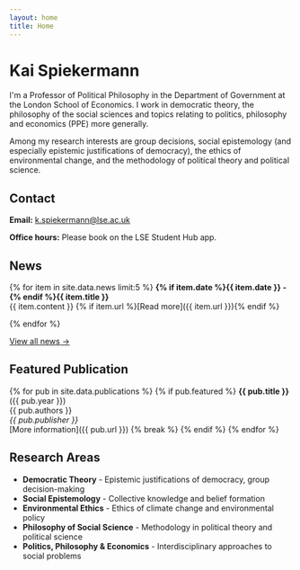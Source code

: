 ```yaml
---
layout: home
title: Home
---
```


# Kai Spiekermann

I'm a Professor of Political Philosophy in the Department of Government at the London School of Economics. I work in democratic theory, the philosophy of the social sciences and topics relating to politics, philosophy and economics (PPE) more generally. 

Among my research interests are group decisions, social epistemology (and especially epistemic justifications of democracy), the ethics of environmental change, and the methodology of political theory and political science.

## Contact

**Email:** [k.spiekermann@lse.ac.uk](mailto:k.spiekermann@lse.ac.uk)

**Office hours:** Please book on the LSE Student Hub app.

## News

{% for item in site.data.news limit:5 %}
**{% if item.date %}{{ item.date }} - {% endif %}{{ item.title }}**  
{{ item.content }}
{% if item.url %}[Read more]({{ item.url }}){% endif %}

{% endfor %}

[View all news →](/news/)

## Featured Publication

{% for pub in site.data.publications %}
{% if pub.featured %}
**{{ pub.title }}** ({{ pub.year }})  
{{ pub.authors }}  
*{{ pub.publisher }}*  
[More information]({{ pub.url }})
{% break %}
{% endif %}
{% endfor %}

## Research Areas

- **Democratic Theory** - Epistemic justifications of democracy, group decision-making
- **Social Epistemology** - Collective knowledge and belief formation  
- **Environmental Ethics** - Ethics of climate change and environmental policy
- **Philosophy of Social Science** - Methodology in political theory and political science
- **Politics, Philosophy & Economics** - Interdisciplinary approaches to social problems